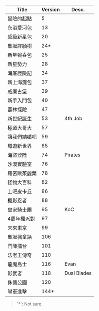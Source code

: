 |Title|Version|Desc.|
|----|----|----|
|冒險的起點|5|
|永浴愛河包|13|
|超級新星包|20|
|聖誕許願樹|24*|
|新星報喜包|25|
|新星勢力|28|
|海底歷險記|34|
|新上海灘包|37|
|威廉古堡|39|
|新手入門包|40|
|叢林探險|47|
|新世紀誕生|53|4th Job|
|極道大哥大|57|
|讓我們結婚吧|59|
|環遊新世界|65|
|海盜登陸|74|Pirates|
|沙漠實驗室|76|
|羅密歐茱麗葉|78|
|怪物大百科|82|
|上吧皮卡丘|86|
|楓影忍者|88|
|皇家騎士團|95|KoC|
|4周年楓派對|97|
|未來東京|99|
|聖誕楓童話|106|
|鬥陣擂台|101|
|法老王傳奇|110|
|龍魔島士|116|Evan|
|影武者|118|Dual Blades|
|侏儒公園|120|
|聯軍進擊|144*|

> '*': Not sure
